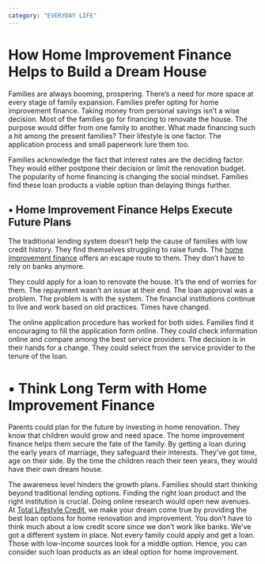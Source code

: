 ```yaml
---
category: "EVERYDAY LIFE"
---
```


# How Home Improvement Finance Helps to Build a Dream House

Families are always booming, prospering. There’s a need for more space at every stage of family expansion. Families prefer opting for home improvement finance. Taking money from personal savings isn’t a wise decision. Most of the families go for financing to renovate the house. The purpose would differ from one family to another. What made financing such a hit among the present families? Their lifestyle is one factor. The application process and small paperwork lure them too.

Families acknowledge the fact that interest rates are the deciding factor. They would either postpone their decision or limit the renovation budget. The popularity of home financing is changing the social mindset. Families find these loan products a viable option than delaying things further.

## • Home Improvement Finance Helps Execute Future Plans

The traditional lending system doesn’t help the cause of families with low credit history. They find themselves struggling to raise funds. The [home improvement finance](https://lifestyle.tlc.com.au/home-improvement/) offers an escape route to them. They don’t have to rely on banks anymore.

They could apply for a loan to renovate the house. It’s the end of worries for them. The repayment wasn’t an issue at their end. The loan approval was a problem. The problem is with the system. The financial institutions continue to live and work based on old practices. Times have changed.

The online application procedure has worked for both sides. Families find it encouraging to fill the application form online. They could check information online and compare among the best service providers. The decision is in their hands for a change. They could select from the service provider to the tenure of the loan.

# • Think Long Term with Home Improvement Finance

Parents could plan for the future by investing in home renovation. They know that children would grow and need space. The home improvement finance helps them secure the fate of the family. By getting a loan during the early years of marriage, they safeguard their interests. They’ve got time, age on their side. By the time the children reach their teen years, they would have their own dream house.

The awareness level hinders the growth plans. Families should start thinking beyond traditional lending options. Finding the right loan product and the right institution is crucial. Doing online research would open new avenues. At [Total Lifestyle Credit](https://tlc.com.au/), we make your dream come true by providing the best loan options for home renovation and improvement. You don’t have to think much about a low credit score since we don’t work like banks. We’ve got a different system in place. Not every family could apply and get a loan. Those with low-income sources look for a middle option. Hence, you can consider such loan products as an ideal option for home improvement.
